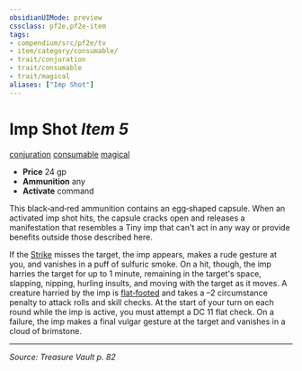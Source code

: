 ```yaml
---
obsidianUIMode: preview
cssclass: pf2e,pf2e-item
tags:
- compendium/src/pf2e/tv
- item/category/consumable/
- trait/conjuration
- trait/consumable
- trait/magical
aliases: ["Imp Shot"]
---
```

# Imp Shot *Item 5*  
[conjuration](conjuration.md "Conjuration School Trait")  [consumable](consumable.md "Consumable Item Trait")  [magical](magical.md "Magical Item Trait")  

- **Price** 24 gp
- **Ammunition** any
- **Activate** command

This black‑and‑red ammunition contains an egg‑shaped capsule. When an activated imp shot hits, the capsule cracks open and releases a manifestation that resembles a Tiny imp that can't act in any way or provide benefits outside those described here.

If the [Strike](strike.md) misses the target, the imp appears, makes a rude gesture at you, and vanishes in a puff of sulfuric smoke. On a hit, though, the imp harries the target for up to 1 minute, remaining in the target's space, slapping, nipping, hurling insults, and moving with the target as it moves. A creature harried by the imp is [flat‑footed](conditions.md#Flat-footed) and takes a –2 circumstance penalty to attack rolls and skill checks. At the start of your turn on each round while the imp is active, you must attempt a DC 11 flat check. On a failure, the imp makes a final vulgar gesture at the target and vanishes in a cloud of brimstone.


---
*Source: Treasure Vault p. 82*